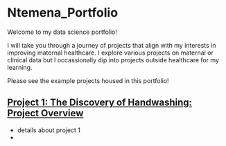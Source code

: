 # Ntemena_Portfolio

Welcome to my data science portfolio! 

I will take you through a journey of projects that align with my interests in improving maternal healthcare. I explore various projects on maternal or clinical data but I occassionally dip into projects outside healthcare for my learning. 

Please see the example projects housed in this portfolio! 

## [Project 1: The Discovery of Handwashing: Project Overview](https://github.com/Temi202/Data_Science_Portfolio)
* details about project 1
* 

